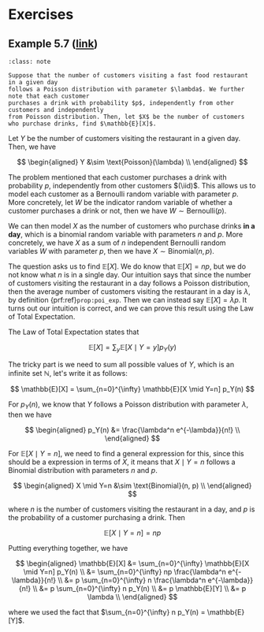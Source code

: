 # Exercises

## Example 5.7 ([link](https://www.probabilitycourse.com/chapter5/5_1_3_conditioning_independence.php))

```{admonition} Problem
:class: note

Suppose that the number of customers visiting a fast food restaurant in a given day 
follows a Poisson distribution with parameter $\lambda$. We further note that each customer
purchases a drink with probability $p$, independently from other customers and independently
from Poisson distribution. Then, let $X$ be the number of customers who purchase drinks, find $\mathbb{E}[X]$.
```

Let $Y$ be the number of customers visiting the restaurant in a given day. Then, we have

$$
\begin{aligned}
Y &\sim \text{Poisson}(\lambda) \\
\end{aligned}
$$

The problem mentioned that each customer purchases a drink with probability $p$, independently from other customers $(\iid)$.
This allows us to model each customer as a Bernoulli random variable with parameter $p$. More concretely,
let $W$ be the indicator random variable of whether a customer purchases a drink or not, then we have
$W \sim \text{Bernoulli}(p)$.

We can then model $X$ as the number of customers who purchase drinks **in a day**, which is a binomial random variable with
parameters $n$ and $p$. More concretely, we have $X$ as a sum of $n$ independent Bernoulli random variables $W$
with parameter $p$, then we have $X \sim \text{Binomial}(n, p)$.

The question asks us to find $\mathbb{E}[X]$. We do know that $\mathbb{E}[X] = np$, 
but we do not know what $n$ is in a single day. Our intuition says that since the number of customers visiting the restaurant
in a day follows a Poisson distribution, then the average number of customers visiting the restaurant in a day is $\lambda$,
by definition {prf:ref}`prop:poi_exp`. Then we can instead say $\mathbb{E}[X] = \lambda p$. It turns out
our intuition is correct, and we can prove this result using the Law of Total Expectation.

The Law of Total Expectation states that

$$
\mathbb{E}[X] = \sum_{y} \mathbb{E}[X \mid Y=y] p_Y(y)
$$

The tricky part is we need to sum all possible values of $Y$, which is an infinite set $\mathbb{N}$,
let's write it as follows:

$$
\mathbb{E}[X] = \sum_{n=0}^{\infty} \mathbb{E}[X \mid Y=n] p_Y(n)
$$

For $p_Y(n)$, we know that $Y$ follows a Poisson distribution with parameter $\lambda$, then we have

$$
\begin{aligned}
p_Y(n) &= \frac{\lambda^n e^{-\lambda}}{n!} \\
\end{aligned}
$$

For $\mathbb{E}[X \mid Y=n]$, we need to find a general expression for this, since this should be
a expression in terms of $X$, it means that $X \mid Y=n$ follows a Binomial distribution with parameters $n$ and $p$.

$$
\begin{aligned}
X \mid Y=n &\sim \text{Binomial}(n, p) \\
\end{aligned}
$$

where $n$ is the number of customers visiting the restaurant in a day, and $p$ is the probability of a customer
purchasing a drink. Then

$$
\mathbb{E}[X \mid Y=n] = np
$$

Putting everything together, we have

$$
\begin{aligned}
\mathbb{E}[X] &= \sum_{n=0}^{\infty} \mathbb{E}[X \mid Y=n] p_Y(n) \\
&= \sum_{n=0}^{\infty} np \frac{\lambda^n e^{-\lambda}}{n!} \\
&= p \sum_{n=0}^{\infty} n \frac{\lambda^n e^{-\lambda}}{n!} \\
&= p \sum_{n=0}^{\infty} n p_Y(n) \\
&= p \mathbb{E}[Y] \\
&= p \lambda \\
\end{aligned}
$$

where we used the fact that $\sum_{n=0}^{\infty} n p_Y(n) = \mathbb{E}[Y]$.